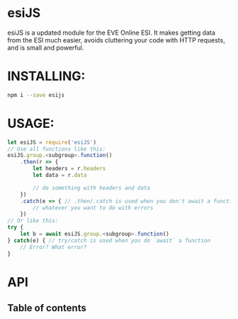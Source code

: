 # esiJS

esiJS is a updated module for the EVE Online ESI. It makes getting data from the ESI much easier, avoids cluttering your code with HTTP requests, and is small and powerful.

# INSTALLING:

```bash
npm i --save esijs
```

# USAGE:

```js
let esiJS = require('esiJS')
// Use all functions like this:
esiJS.group.<subgroup>.function()
    .then(r => {
        let headers = r.headers
        let data = r.data

        // do something with headers and data
    })
    .catch(e => { // .then/.catch is used when you don't await a function
        // whatever you want to do with errors
    })
// Or like this:
try {
    let b = await esiJS.group.<subgroup>.function()
} catch(e) { // try/catch is used when you do `await` a function
    // Error? What error?
}
```

# API

## Table of contents
